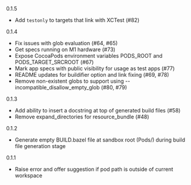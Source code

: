 0.1.5
* Add `testonly` to targets that link with XCTest (#82)
 
0.1.4

* Fix issues with glob evaluation (#64, #65)
* Get specs running on M1 hardware (#73)
* Expose CocoaPods environment variables PODS_ROOT and PODS_TARGET_SRCROOT (#67)
* Mark app specs with public visibility for usage as test apps (#77)
* README updates for buildifier option and link fixing (#69, #78)
* Remove non-existent globs to support using --incompatible_disallow_empty_glob (#80, #79)

0.1.3

* Add ability to insert a docstring at top of generated build files (#58)
* Remove expand_directories for resource_bundle (#48)

0.1.2

* Generate empty BUILD.bazel file at sandbox root (Pods/) during build file generation stage

0.1.1

* Raise error and offer suggestion if pod path is outside of current workspace
